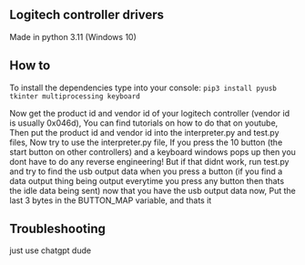## Logitech controller drivers
Made in python 3.11 (Windows 10)
## How to

To install the dependencies type into your console:
``
    pip3 install pyusb tkinter multiprocessing keyboard 
``

Now get the product id and vendor id of your logitech controller (vendor id is usually 0x046d), You can find tutorials on how to do that on youtube, Then put the product id and vendor id into the interpreter.py and test.py files, Now try to use the interpreter.py file, If you press the 10 button (the start button on other controllers) and a keyboard windows pops up then you dont have to do any reverse engineering!
But if that didnt work, run test.py and try to find the usb output data when you press a button (if you find a data output thing being output everytime you press any button then thats the idle data being sent) now that you have the usb output data now, Put the last 3 bytes in the BUTTON_MAP variable, and thats it
## Troubleshooting

just use chatgpt dude
